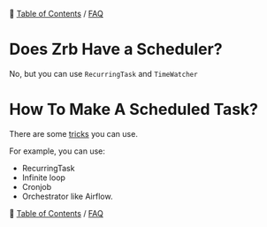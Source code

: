 🔖 [Table of Contents](../README.md) / [FAQ](README.md)


# Does Zrb Have a Scheduler?

No, but you can use `RecurringTask` and `TimeWatcher`


# How To Make A Scheduled Task?

There are some [tricks](../tutorials/running-task-by-schedule.md) you can use.

For example, you can use:

- RecurringTask
- Infinite loop
- Cronjob
- Orchestrator like Airflow.

🔖 [Table of Contents](../README.md) / [FAQ](README.md)
